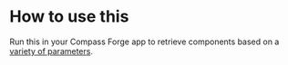 # How to use this

Run this in your Compass Forge app to retrieve components based on a [variety of parameters](https://developer.atlassian.com/cloud/compass/forge-graphql-toolkit/TypeAliases/CompassQueryFieldFilter/).